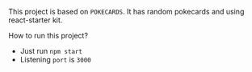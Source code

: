 This project is based on ```POKECARDS```. It has random pokecards and using react-starter kit.

How to run this project?
- Just run ```npm start```
- Listening ```port``` is ```3000```
